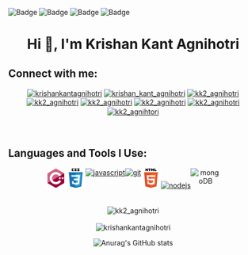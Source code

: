  ![Badge](https://cp-logo.vercel.app/codeforces/kk2_agnihotri?logo=true)
 ![Badge](https://cp-logo.vercel.app/codechef/kk2_agnihotri?logo=true)
 ![Badge](https://cp-logo.vercel.app/atcoder/krishnaagnihotri?logo=true)
 ![Badge](https://cp-logo.vercel.app/leetcode/kk2_agnihotri?logo=true)
 
<div align="center">
        <h1 >Hi 👋, I'm Krishan Kant Agnihotri</h1> 
        <h2 align="left">Connect with me:</h2>
        <div>
            <a href="https://www.linkedin.com/in/krishankantagnihotri" target="blank"><img align="center" src="https://cdn.jsdelivr.net/npm/simple-icons@3.0.1/icons/linkedin.svg" alt="krishankantagnihotri" height="30" width="40" /></a>
            <a href="https://www.instagram.com/krishna_agnihotri_/" target="blank"><img align="center" src="https://cdn.jsdelivr.net/npm/simple-icons@3.0.1/icons/instagram.svg" alt="krishan_kant_agnihotri" height="30" width="40" /></a>
            <a href="https://www.codechef.com/users/kk2_agnihotri" target="blank"><img align="center" src="https://cdn.jsdelivr.net/npm/simple-icons@3.1.0/icons/codechef.svg" alt="kk2_agnihotri" height="30" width="40" /></a>
            <a href="https://www.hackerrank.com/krishnaagnihotri" target="blank"><img align="center" src="https://cdn.jsdelivr.net/npm/simple-icons@3.0.1/icons/hackerrank.svg" alt="kk2_agnihotri" height="30" width="40" /></a>
            <a href="https://codeforces.com/profile/kk2_agnihotri" target="blank"><img align="center" src="https://cdn.jsdelivr.net/npm/simple-icons@3.0.1/icons/codeforces.svg" alt="kk2_agnihotri" height="30" width="40" /></a>
            <a href="https://www.leetcode.com/kk2_agnihotri" target="blank"><img align="center" src="https://cdn.jsdelivr.net/npm/simple-icons@3.0.1/icons/leetcode.svg" alt="kk2_agnihotri" height="30" width="40"/></a>
            <a href="https://www.hackerearth.com/@kk2_agnihotri" target="blank"><img align="center" src="https://cdn.jsdelivr.net/npm/simple-icons@3.0.1/icons/hackerearth.svg" alt="kk2_agnihotri" height="30" width="40" /></a>
            <a href="https://auth.geeksforgeeks.org/user/_noname_/profile" target="blank"><img align="center" src="https://cdn.jsdelivr.net/npm/simple-icons@3.0.1/icons/geeksforgeeks.svg" alt="kk2_agnihtori" height="30" width="40" /></a>
        </div>
        <br>
        <br>
        <h2 align="left">Languages and Tools I Use:</h2>
        <div style="display:flex; justify-content:center">
             <a href="https://www.w3schools.com/cpp/" target="_blank"> <img src="https://raw.githubusercontent.com/devicons/devicon/master/icons/cplusplus/cplusplus-original.svg" alt="cplusplus" width="40" height="40"/> </a> <a href="https://www.w3schools.com/css/" target="_blank"> <img src="https://raw.githubusercontent.com/devicons/devicon/master/icons/css3/css3-original-wordmark.svg" alt="css3" width="40" height="40"/> </a> <a href="https://www.javascript.com/" target="_blank"> <img src="https://www.vectorlogo.zone/logos/javascript/javascript-icon.svg" alt="javascript" width="40" height="40"/> </a> <a href="https://git-scm.com/" target="_blank"> <img src="https://www.vectorlogo.zone/logos/git-scm/git-scm-icon.svg" alt="git" width="40" height="40"/> </a> <a href="https://www.w3.org/html/" target="_blank"> <img src="https://raw.githubusercontent.com/devicons/devicon/master/icons/html5/html5-original-wordmark.svg" alt="html5" width="40" height="40"/><img src="https://www.vectorlogo.zone/logos/nodejs/nodejs-horizontal.svg" alt="nodejs" width="60" height="40"/> </a><img src="https://www.vectorlogo.zone/logos/mongodb/mongodb-ar21.svg" alt="mongoDB" width="60" height="40"/> 
        </div>
        <br>
        <br>
        <div >
            <div>
                <img  src="https://github-readme-stats.vercel.app/api/top-langs?username=krishankantagnihotri&show_icons=true&locale=en&layout=compact" alt="kk2_agnihotri"  />
            </div>
            <br>
            <div>
               <img src="https://github-readme-streak-stats.herokuapp.com/?user=krishankantagnihotri&" alt="krishankantagnihotri" />
            </div>
        </div>
 
 ![Anurag's GitHub stats](https://github-readme-stats.vercel.app/api?username=KrishanKantAgnihotri&show_icons=true&theme=radical&count_private=true)
    </div>
